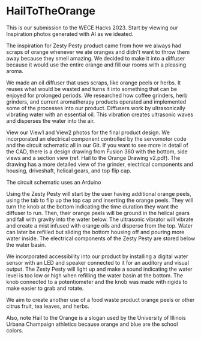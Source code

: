 # HailToTheOrange
This is our submission to the WECE Hacks 2023.
Start by viewing our Inspiration photos generated with AI as we ideated.

The inspiration for Zesty Pesty product came from how we always had scraps of orange whenever we ate oranges and didn't want to throw them away because they smell amazing. We decided to make it into a diffuser because it would use the entire orange and fill our rooms with a pleasing aroma.

We made an oil diffuser that uses scraps, like orange peels or herbs. It reuses what would be wasted and turns it into something that can be enjoyed for prolonged periods. We researched how coffee grinders, herb grinders, and current aromatherapy products operated and implemented some of the processes into our product. Diffusers work by ultrasonically vibrating water with an essential oil. This vibration creates ultrasonic waves and disperses the water into the air.

View our View1 and View2 photos for the final product design. We incorporated an electrical component controlled by the servomotor code and the circuit schematic all in our Git. If you want to see more in detail of the CAD, there is a design drawing from Fusion 360 with the bottom, side views and a section view (ref. Hail to the Orange Drawing v2.pdf). The drawing has a more detailed view of the grinder, electrical components and housing, driveshaft, helical gears, and top flip cap.

The circuit schematic uses an Arduino 

Using the Zesty Pesty will start by the user having additional orange peels, using the tab to flip up the top cap and inserting the orange peels. They will turn the knob at the bottom indicating the time duration they want the diffuser to run. Then, their orange peels will be ground in the helical gears and fall with gravity into the water below. The ultrasonic vibrator will vibrate and create a mist infused with orange oils and disperse from the top. Water can later be refilled but sliding the bottom housing off and pouring more water inside. The electrical components of the Zesty Pesty are stored below the water basin.

We incorporated accessibility into our product by installing a digital water sensor with an LED and speaker connected to it for an auditory and visual output. The Zesty Pesty will light up and make a sound indicating the water level is too low or high when refilling the water basin at the bottom. The knob connected to a potentiometer and the knob was made with rigids to make easier to grab and rotate.

We aim to create another use of a food waste product orange peels or other citrus fruit, tea leaves, and herbs.

Also, note Hail to the Orange is a slogan used by the University of Illinois Urbana Champaign athletics because orange and blue are the school colors.


